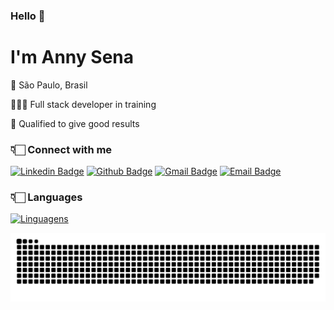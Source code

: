 ### Hello 👋

# I'm Anny Sena

📍 São Paulo, Brasil

👩🏻‍💻 Full stack developer in training

📑 Qualified to give good results

### 👇🏻 Connect with me

[![Linkedin Badge](https://img.shields.io/badge/-LinkedIn-blue?style=flat-square&logo=Linkedin&logoColor=white&link=https://www.linkedin.com/in/annydossantosenavaz/)](https://www.linkedin.com/in/annydossantosenavaz/)
[![Github Badge](https://img.shields.io/badge/-Github-000?style=flat-square&logo=Github&logoColor=white&link=https://github.com/annysena)](https://github.com/annysena)
[![Gmail Badge](https://img.shields.io/badge/-Gmail-red?style=flat-square&logo=Gmail&logoColor=white&link=mailto:annysena.as44@gmail.com)](mailto:annysena.as44@gmail.com)
[![Email Badge](https://img.shields.io/badge/-Email-red?style=flat-square&logo=Email&logoColor=white&link=mailto:annysenavaz@hotmail.com)](mailto:annysenavaz@hotmail.com)

### 👇🏻 Languages

[![Linguagens](https://github-readme-stats.vercel.app/api/top-langs/?username=annysena&theme=tokyonight&layout=compact)](https://github.com/annysena/github-readme-stats)
<p align="center">


  ![Snake animation](https://github.com/ellen2121/ellen2121/blob/output/github-contribution-grid-snake.svg)
 
</div>
 
